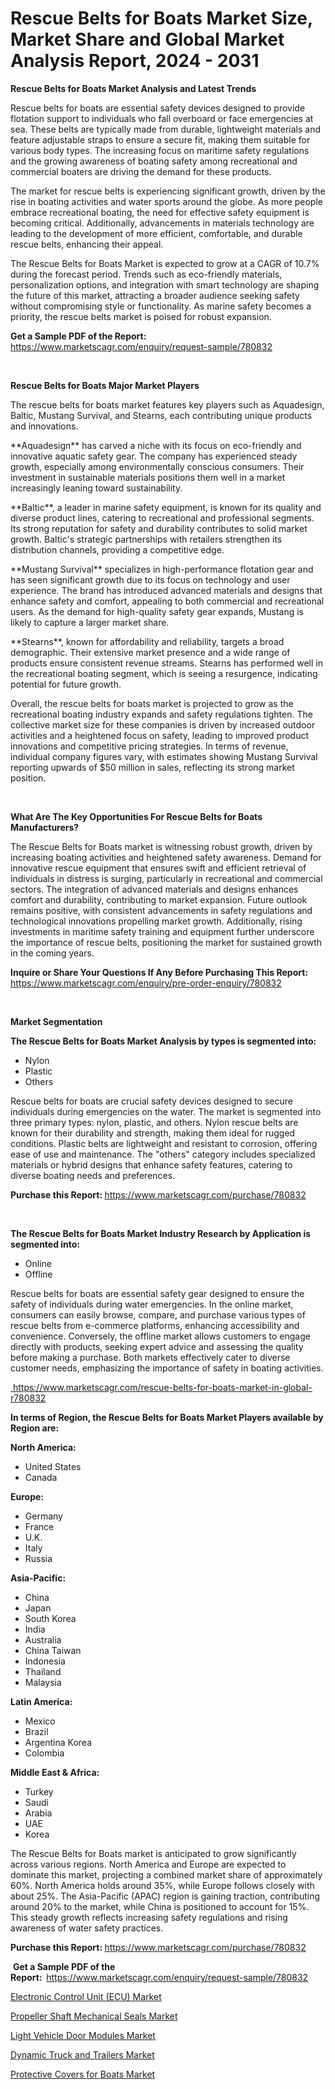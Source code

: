 <p><h1>Rescue Belts for Boats Market Size, Market Share and Global Market Analysis Report, 2024 - 2031</h1></p><p><strong>Rescue Belts for Boats Market Analysis and Latest Trends</strong></p>
<p><p>Rescue belts for boats are essential safety devices designed to provide flotation support to individuals who fall overboard or face emergencies at sea. These belts are typically made from durable, lightweight materials and feature adjustable straps to ensure a secure fit, making them suitable for various body types. The increasing focus on maritime safety regulations and the growing awareness of boating safety among recreational and commercial boaters are driving the demand for these products.</p><p>The market for rescue belts is experiencing significant growth, driven by the rise in boating activities and water sports around the globe. As more people embrace recreational boating, the need for effective safety equipment is becoming critical. Additionally, advancements in materials technology are leading to the development of more efficient, comfortable, and durable rescue belts, enhancing their appeal.</p><p>The Rescue Belts for Boats Market is expected to grow at a CAGR of 10.7% during the forecast period. Trends such as eco-friendly materials, personalization options, and integration with smart technology are shaping the future of this market, attracting a broader audience seeking safety without compromising style or functionality. As marine safety becomes a priority, the rescue belts market is poised for robust expansion.</p></p>
<p><strong>Get a Sample PDF of the Report:&nbsp;</strong> <a href="https://www.marketscagr.com/enquiry/request-sample/780832?utm_campaign=1282&utm_medium=2&utm_source=Github&utm_content=ia&utm_term=15102024&utm_id=rescue-belts-for-boats">https://www.marketscagr.com/enquiry/request-sample/780832</a></p>
<p>&nbsp;</p>
<p><strong>Rescue Belts for Boats Major Market Players</strong></p>
<p><p>The rescue belts for boats market features key players such as Aquadesign, Baltic, Mustang Survival, and Stearns, each contributing unique products and innovations.</p><p>**Aquadesign** has carved a niche with its focus on eco-friendly and innovative aquatic safety gear. The company has experienced steady growth, especially among environmentally conscious consumers. Their investment in sustainable materials positions them well in a market increasingly leaning toward sustainability.</p><p>**Baltic**, a leader in marine safety equipment, is known for its quality and diverse product lines, catering to recreational and professional segments. Its strong reputation for safety and durability contributes to solid market growth. Baltic's strategic partnerships with retailers strengthen its distribution channels, providing a competitive edge.</p><p>**Mustang Survival** specializes in high-performance flotation gear and has seen significant growth due to its focus on technology and user experience. The brand has introduced advanced materials and designs that enhance safety and comfort, appealing to both commercial and recreational users. As the demand for high-quality safety gear expands, Mustang is likely to capture a larger market share.</p><p>**Stearns**, known for affordability and reliability, targets a broad demographic. Their extensive market presence and a wide range of products ensure consistent revenue streams. Stearns has performed well in the recreational boating segment, which is seeing a resurgence, indicating potential for future growth.</p><p>Overall, the rescue belts for boats market is projected to grow as the recreational boating industry expands and safety regulations tighten. The collective market size for these companies is driven by increased outdoor activities and a heightened focus on safety, leading to improved product innovations and competitive pricing strategies. In terms of revenue, individual company figures vary, with estimates showing Mustang Survival reporting upwards of $50 million in sales, reflecting its strong market position.</p></p>
<p>&nbsp;</p>
<p><strong>What Are The Key Opportunities For Rescue Belts for Boats Manufacturers?</strong></p>
<p><p>The Rescue Belts for Boats market is witnessing robust growth, driven by increasing boating activities and heightened safety awareness. Demand for innovative rescue equipment that ensures swift and efficient retrieval of individuals in distress is surging, particularly in recreational and commercial sectors. The integration of advanced materials and designs enhances comfort and durability, contributing to market expansion. Future outlook remains positive, with consistent advancements in safety regulations and technological innovations propelling market growth. Additionally, rising investments in maritime safety training and equipment further underscore the importance of rescue belts, positioning the market for sustained growth in the coming years.</p></p>
<p><strong>Inquire or Share Your Questions If Any Before Purchasing This Report:</strong> <a href="https://www.marketscagr.com/enquiry/pre-order-enquiry/780832?utm_campaign=1282&utm_medium=2&utm_source=Github&utm_content=ia&utm_term=15102024&utm_id=rescue-belts-for-boats">https://www.marketscagr.com/enquiry/pre-order-enquiry/780832</a></p>
<p>&nbsp;</p>
<p><strong>Market Segmentation</strong></p>
<p><strong>The Rescue Belts for Boats Market Analysis by types is segmented into:</strong></p>
<p><ul><li>Nylon</li><li>Plastic</li><li>Others</li></ul></p>
<p><p>Rescue belts for boats are crucial safety devices designed to secure individuals during emergencies on the water. The market is segmented into three primary types: nylon, plastic, and others. Nylon rescue belts are known for their durability and strength, making them ideal for rugged conditions. Plastic belts are lightweight and resistant to corrosion, offering ease of use and maintenance. The "others" category includes specialized materials or hybrid designs that enhance safety features, catering to diverse boating needs and preferences.</p></p>
<p><strong>Purchase this Report:&nbsp;</strong><a href="https://www.marketscagr.com/purchase/780832?utm_campaign=1282&utm_medium=2&utm_source=Github&utm_content=ia&utm_term=15102024&utm_id=rescue-belts-for-boats">https://www.marketscagr.com/purchase/780832</a></p>
<p>&nbsp;</p>
<p><strong>The Rescue Belts for Boats Market Industry Research by Application is segmented into:</strong></p>
<p><ul><li>Online</li><li>Offline</li></ul></p>
<p><p>Rescue belts for boats are essential safety gear designed to ensure the safety of individuals during water emergencies. In the online market, consumers can easily browse, compare, and purchase various types of rescue belts from e-commerce platforms, enhancing accessibility and convenience. Conversely, the offline market allows customers to engage directly with products, seeking expert advice and assessing the quality before making a purchase. Both markets effectively cater to diverse customer needs, emphasizing the importance of safety in boating activities.</p></p>
<p><a href="https://www.marketscagr.com/rescue-belts-for-boats-market-in-global-r780832?utm_campaign=1282&utm_medium=2&utm_source=Github&utm_content=ia&utm_term=15102024&utm_id=rescue-belts-for-boats">&nbsp;https://www.marketscagr.com/rescue-belts-for-boats-market-in-global-r780832</a></p>
<p><strong>In terms of Region, the Rescue Belts for Boats Market Players available by Region are:</strong></p>
<p>
    <p> <strong> North America: </strong>
        <ul>
            <li>United States</li>
            <li>Canada</li>
        </ul>
        </p> 
    <p> <strong> Europe: </strong>
        <ul>
            <li>Germany</li>
            <li>France</li>
            <li>U.K.</li>
            <li>Italy</li>
            <li>Russia</li>
        </ul>
        </p> 
    <p> <strong> Asia-Pacific: </strong>
        <ul>
            <li>China</li>
            <li>Japan</li>
            <li>South Korea</li>
            <li>India</li>
            <li>Australia</li>
            <li>China Taiwan</li>
            <li>Indonesia</li>
            <li>Thailand</li>
            <li>Malaysia</li>
        </ul>
        </p> 
    <p> <strong> Latin America: </strong>
        <ul>
            <li>Mexico</li>
            <li>Brazil</li>
            <li>Argentina Korea</li>
            <li>Colombia</li>
        </ul>
        </p> 
    <p> <strong> Middle East & Africa: </strong>
        <ul>
            <li>Turkey</li>
            <li>Saudi</li>
            <li>Arabia</li>
            <li>UAE</li>
            <li>Korea</li>
        </ul>
    </p>
    </p>
<p><p>The Rescue Belts for Boats market is anticipated to grow significantly across various regions. North America and Europe are expected to dominate this market, projecting a combined market share of approximately 60%. North America holds around 35%, while Europe follows closely with about 25%. The Asia-Pacific (APAC) region is gaining traction, contributing around 20% to the market, while China is positioned to account for 15%. This steady growth reflects increasing safety regulations and rising awareness of water safety practices.</p></p>
<p><strong>Purchase this Report: </strong><a href="https://www.marketscagr.com/purchase/780832?utm_campaign=1282&utm_medium=2&utm_source=Github&utm_content=ia&utm_term=15102024&utm_id=rescue-belts-for-boats">https://www.marketscagr.com/purchase/780832</a></p>
<p>&nbsp;<strong>Get a Sample PDF of the Report:&nbsp;&nbsp;</strong><a href="https://www.marketscagr.com/enquiry/request-sample/780832?utm_campaign=1282&utm_medium=2&utm_source=Github&utm_content=ia&utm_term=15102024&utm_id=rescue-belts-for-boats">https://www.marketscagr.com/enquiry/request-sample/780832</a></p>
<p><strong></strong></p>
<p><p><a href="https://www.linkedin.com/pulse/electronic-control-unit-ecu-market-overview-global-trends-future-a4kbc?utm_campaign=1282&utm_medium=2&utm_source=Github&utm_content=ia&utm_term=15102024&utm_id=rescue-belts-for-boats">Electronic Control Unit (ECU) Market</a></p><p><a href="https://github.com/wendisyqf/Market-Research-Report-List-1/blob/main/propeller-shaft-mechanical-seals-market.md?utm_campaign=1282&utm_medium=2&utm_source=Github&utm_content=ia&utm_term=15102024&utm_id=rescue-belts-for-boats">Propeller Shaft Mechanical Seals Market</a></p><p><a href="https://www.linkedin.com/pulse/light-vehicle-door-modules-market-overview-forecast-2024--vpzbc?utm_campaign=1282&utm_medium=2&utm_source=Github&utm_content=ia&utm_term=15102024&utm_id=rescue-belts-for-boats">Light Vehicle Door Modules Market</a></p><p><a href="https://www.linkedin.com/pulse/global-dynamic-truck-trailers-industry-analysis-share-skl7c?utm_campaign=1282&utm_medium=2&utm_source=Github&utm_content=ia&utm_term=15102024&utm_id=rescue-belts-for-boats">Dynamic Truck and Trailers Market</a></p><p><a href="https://github.com/sharitatri97/Market-Research-Report-List-1/blob/main/protective-covers-for-boats-market.md?utm_campaign=1282&utm_medium=2&utm_source=Github&utm_content=ia&utm_term=15102024&utm_id=rescue-belts-for-boats">Protective Covers for Boats Market</a></p></p>